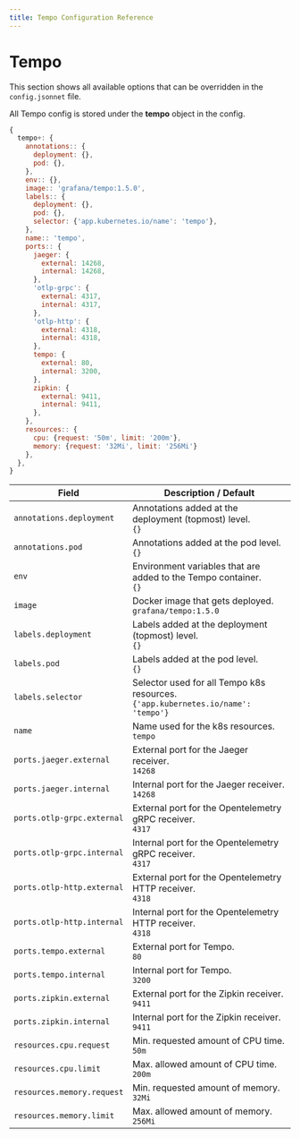 ```yaml
---
title: Tempo Configuration Reference
---
```


# Tempo

This section shows all available options that can be overridden in the `config.jsonnet` file.

All Tempo config is stored under the **tempo** object in the config.

```js
{
  tempo+: {
    annotations:: {
      deployment: {},
      pod: {},
    },
    env:: {},
    image:: 'grafana/tempo:1.5.0',
    labels:: {
      deployment: {},
      pod: {},
      selector: {'app.kubernetes.io/name': 'tempo'},
    },
    name:: 'tempo',
    ports:: {
      jaeger: {
        external: 14268,
        internal: 14268,
      },
      'otlp-grpc': {
        external: 4317,
        internal: 4317,
      },
      'otlp-http': {
        external: 4318,
        internal: 4318,
      },
      tempo: {
        external: 80,
        internal: 3200,
      },
      zipkin: {
        external: 9411,
        internal: 9411,
      },
    },
    resources:: {
      cpu: {request: '50m', limit: '200m'},
      memory: {request: '32Mi', limit: '256Mi'}
    },
  },
}
```

| Field | Description / Default |
| --- | --- |
| `annotations.deployment` | Annotations added at the deployment (topmost) level. <br> `{}` |
| `annotations.pod` | Annotations added at the pod level. <br> `{}` |
| `env` | Environment variables that are added to the Tempo container. <br> `{}` |
| `image` | Docker image that gets deployed. <br> `grafana/tempo:1.5.0` |
| `labels.deployment` | Labels added at the deployment (topmost) level. <br> `{}` |
| `labels.pod` | Labels added at the pod level. <br> `{}` |
| `labels.selector` | Selector used for all Tempo k8s resources. <br> `{'app.kubernetes.io/name': 'tempo'}` |
| `name` | Name used for the k8s resources. <br> `tempo` |
| `ports.jaeger.external` | External port for the Jaeger receiver. <br> `14268` |
| `ports.jaeger.internal` | Internal port for the Jaeger receiver. <br> `14268` |
| `ports.otlp-grpc.external` | External port for the Opentelemetry gRPC receiver. <br> `4317` |
| `ports.otlp-grpc.internal` | Internal port for the Opentelemetry gRPC receiver. <br> `4317` |
| `ports.otlp-http.external` | External port for the Opentelemetry HTTP receiver. <br> `4318` |
| `ports.otlp-http.internal` | Internal port for the Opentelemetry HTTP receiver. <br> `4318` |
| `ports.tempo.external` | External port for Tempo. <br> `80` |
| `ports.tempo.internal` | Internal port for Tempo. <br> `3200` |
| `ports.zipkin.external` | External port for the Zipkin receiver. <br> `9411` |
| `ports.zipkin.internal` | Internal port for the Zipkin receiver. <br> `9411` |
| `resources.cpu.request` | Min. requested amount of CPU time. <br> `50m` |
| `resources.cpu.limit` | Max. allowed amount of CPU time. <br> `200m` |
| `resources.memory.request` | Min. requested amount of memory. <br> `32Mi` |
| `resources.memory.limit` | Max. allowed amount of memory. <br> `256Mi` |
